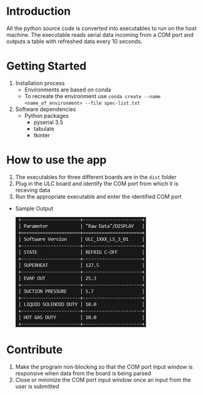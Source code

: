 # Introduction 
All the python source code is converted into executables to run on the host machine. The executable reads serial data incoming from a COM port and outputs a table with refreshed data every 10 seconds.

# Getting Started
1.	Installation process
    - Environments are based on conda
    - To recreate the environment use ```conda create --name <name_of_environment> --file spec-list.txt``` 
2.	Software dependencies
    * Python packages
        - pyserial 3.5
        - tabulate
        - tkinter

# How to use the app
1. The executables for three different boards are in the ```dist``` folder
2. Plug in the ULC board and identify the COM port from which it is receving data
3. Run the appropriate executable and enter the identified COM port 

- Sample Output

    ![sample data grid for ULC board](./sample_output.png)

# Contribute
1. Make the program non-blocking so that the COM port input window is responsive when data from the board is being parsed
2. Close or minimize the COM port input window once an input from the user is submitted